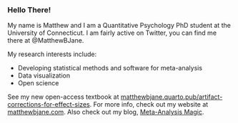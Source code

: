 ### Hello There!

My name is Matthew and I am a Quantitative Psychology PhD student at the University of Connecticut. I am fairly active on Twitter, you can find me there at @MatthewBJane.

My research interests include:
- Developing statistical methods and software for meta-analysis
- Data visualization
- Open science

See my new open-access textbook at [matthewbjane.quarto.pub/artifact-corrections-for-effect-sizes](https://matthewbjane.quarto.pub). For more info, check out my website at [matthewbjane.com](https://matthewbjane.com). Also check out my blog, [Meta-Analysis Magic](https://matthewbjane.com/blog). 


